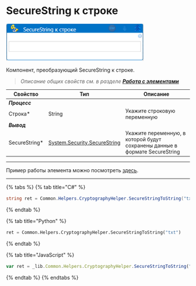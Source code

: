 # SecureString к строке

![](<../../../.gitbook/assets/SecureString к строке.png>)

Компонент, преобразующий SecureString к строке.

> _Описание общих свойств см. в разделе_ [_**Работа с элементами**_](https://docs.primo-rpa.ru/primo-rpa/primo-studio/process/elements)

| Свойство             | Тип                   | Описание                                      |
| -------------------- | --------------------- | --------------------------------------------- |
| ***Процесс***        |           |              |
| Строка\*             | String                 | Укажите строковую переменную                 |
| ***Вывод***        |           |              |
| SecureString\*       | [System.Security.SecureString](https://learn.microsoft.com/ru-ru/dotnet/api/system.security.securestring?view=net-5.0) | Укажите переменную, в которой будут сохранены данные в формате SecureString           |

---

Пример работы элемента можно посмотреть [здесь](https://github.com/PrimoRPA/Learning/tree/master/Ru/%D0%9A%D1%80%D0%B8%D0%BF%D1%82%D0%BE%D0%B3%D1%80%D0%B0%D1%84%D0%B8%D1%8F).

---

{% tabs %}
{% tab title="C#" %}
```csharp
string ret = Common.Helpers.CryptographyHelper.SecureStringToString("txt");
```
{% endtab %}

{% tab title="Python" %}
```python
ret = Common.Helpers.CryptographyHelper.SecureStringToString("txt")
```
{% endtab %}

{% tab title="JavaScript" %}
```javascript
var ret = _lib.Common.Helpers.CryptographyHelper.SecureStringToString("txt");
```
{% endtab %}
{% endtabs %}
